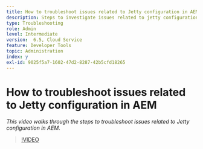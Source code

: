 ```yaml
---
title: How to troubleshoot issues related to Jetty configuration in AEM
description: Steps to investigate issues related to jetty configuration
type: Troubleshooting
role: Admin
level: Intermediate
version:  6.5, Cloud Service
feature: Developer Tools
topic: Administration
index: y
exl-id: 9025f5a7-1602-47d2-8287-42b5cfd18265
---
```

# How to troubleshoot issues related to Jetty configuration in AEM

*This video walks through the steps to troubleshoot issues related to Jetty configuration in AEM.*

>[!VIDEO](https://video.tv.adobe.com/v/335470?quality=12&learn=on)

